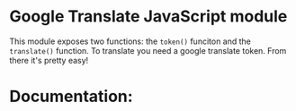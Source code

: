 # Google Translate JavaScript module

This module exposes two functions: the `token()` funciton and the `translate()` function. To translate you need a google translate token. From there it's pretty easy!

# Documentation:


